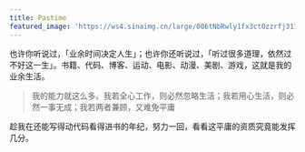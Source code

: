 ```yaml
---
title: Pastime
featured_image: 'https://ws4.sinaimg.cn/large/006tNbRwly1fx3ct0zzrfj311s0lcta3.jpg'
---
```


也许你听说过，「业余时间决定人生」；也许你还听说过，「听过很多道理，依然过不好这一生」。书籍、代码、博客、运动、电影、动漫、美剧、游戏，这就是我的业余生活。

> 我的能力就这么多。我若全心工作，则必然忽略生活；我若用心生活，则必然一事无成；我若两者兼顾，又难免平庸

趁我在还能写得动代码看得进书的年纪，努力一回，看看这平庸的资质究竟能发挥几分。

